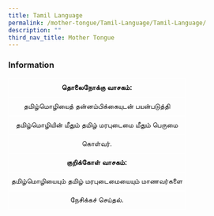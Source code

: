 ```yaml
---
title: Tamil Language
permalink: /mother-tongue/Tamil-Language/Tamil-Language/
description: ""
third_nav_title: Mother Tongue
---
```

### **Information**

<style type="text/css">
.tg  {border-collapse:collapse;border-spacing:0;}
.tg td{border-color:black;border-style:solid;border-width:1px;font-family:Arial, sans-serif;font-size:14px;
  overflow:hidden;padding:10px 5px;word-break:normal;}
.tg th{border-color:black;border-style:solid;border-width:1px;font-family:Arial, sans-serif;font-size:14px;
  font-weight:normal;overflow:hidden;padding:10px 5px;word-break:normal;}
.tg .tg-8jgo{border-color:#ffffff;text-align:center;vertical-align:top}
.tg .tg-aw21{border-color:#ffffff;font-weight:bold;text-align:center;vertical-align:top}
</style>
<table class="tg">
<thead>
  <tr>
    <th class="tg-aw21">தொலைநோக்கு வாசகம்:</th>
  </tr>
</thead>
<tbody>
  <tr>
    <td class="tg-8jgo">தமிழ்மொழியைத் தன்னம்பிக்கையுடன் பயன்படுத்தி</td>
  </tr>
  <tr>
    <td class="tg-8jgo">தமிழ்மொழியின் மீதும் தமிழ் மரபுடைமை மீதும் பெருமை</td>
  </tr>
  <tr>
    <td class="tg-8jgo">கொள்வர்.</td>
  </tr>
  <tr>
    <td class="tg-aw21">குறிக்கோள் வாசகம்:</td>
  </tr>
  <tr>
    <td class="tg-8jgo">தமிழ்மொழியையும் தமிழ் மரபுடைமையையும் மாணவர்களை</td>
  </tr>
  <tr>
    <td class="tg-8jgo">நேசிக்கச் செய்தல்.</td>
  </tr>
</tbody>
</table>